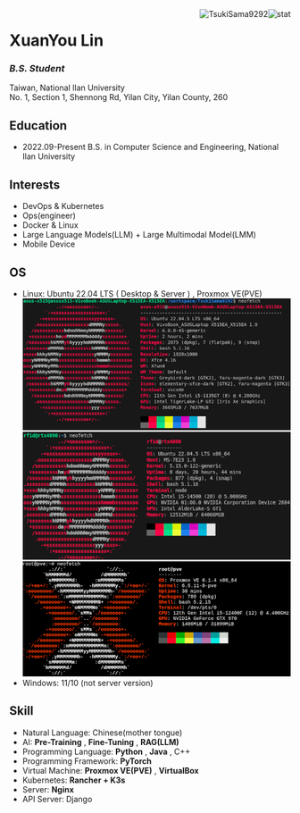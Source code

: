 <img align="right" src="https://github-readme-stats.vercel.app/api?username=TsukiSama9292&show_icons=true&theme=transparent&hide_title=true&hide_rank=true" alt="stat" />
<img align="right" src="https://komarev.com/ghpvc/?username=TsukiSama9292" alt="TsukiSama9292" />

# XuanYou Lin
### *B.S. Student*
Taiwan, National Ilan University  
No. 1, Section 1, Shennong Rd, Yilan City, Yilan County, 260
## Education
+ 2022.09-Present B.S. in Computer Science and Engineering, National Ilan University
## Interests
+ DevOps & Kubernetes
+ Ops(engineer)
+ Docker & Linux
+ Large Language Models(LLM) + Large Multimodal Model(LMM)
+ Mobile Device
## OS
+ Linux: Ubuntu 22.04 LTS ( Desktop & Server ) , Proxmox VE(PVE)
![Ubuntu桌面](/assets/img/Ubuntu-Desktop.png)
![Ubuntu伺服](/assets/img/Ubuntu-Server.png)
![Proxmox VE](/assets/img/PVE.png)
+ Windows: 11/10 (not server version)
## Skill
+ Natural Language: Chinese(mother tongue)
+ AI: **Pre-Training** , **Fine-Tuning** , **RAG(LLM)** 
+ Programming Language: **Python** , **Java** , C++
+ Programming Framework: **PyTorch**
+ Virtual Machine: **Proxmox VE(PVE)** , **VirtualBox**
+ Kubernetes: **Rancher + K3s**
+ Server: **Nginx**
+ API Server: Django
